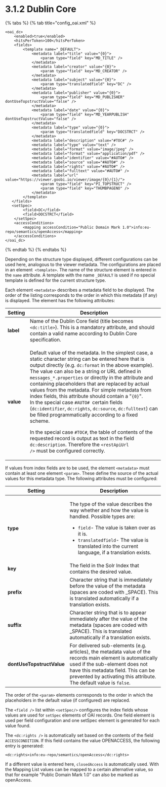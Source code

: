 # 3.1.2 Dublin Core

{% tabs %}
{% tab title="config_oai.xml" %}
```markup
<oai_dc>
    <enabled>true</enabled>
    <hitsPerToken>100</hitsPerToken>
    <fields>
        <template name="_DEFAULT">
            <metadata label="title" value="{0}">
                <param type="field" key="MD_TITLE" />
            </metadata>
            <metadata label="creator" value="{0}">
                <param type="field" key="MD_CREATOR" />
            </metadata>
            <metadata label="subject" value="{0}">
                <param type="translatedfield" key="DC" />
            </metadata>
            <metadata label="publisher" value="{0}">
                <param type="field" key="MD_PUBLISHER" dontUseTopstructValue="false" />
            </metadata>
            <metadata label="date" value="{0}">
                <param type="field" key="MD_YEARPUBLISH" dontUseTopstructValue="false" />
            </metadata>
            <metadata label="type" value="{0}">
                <param type="translatedfield" key="DOCSTRCT" />
            </metadata>
            <metadata label="description" value="#TOC#" />
            <metadata label="type" value="text" />
            <metadata label="format" value="image/jpeg" />
            <metadata label="format" value="application/pdf" />
            <metadata label="identifier" value="#AUTO#" />
            <metadata label="source" value="#AUTO#" />
            <metadata label="rights" value="#AUTO#" />
            <metadata label="fulltext" value="#AUTO#" />
            <metadata label="url" value="https://viewer.goobi.io/viewer/image/{0}/{1}/">
                <param type="field" key="PI_TOPSTRUCT" />
                <param type="field" key="THUMBPAGENO" />
            </metadata>
        </template>
   </fields>
   <setSpec>
        <field>DC</field>
        <field>DOCSTRCT</field>
    </setSpec>
    <accessConditions>
        <mapping accessCondition="Public Domain Mark 1.0">info:eu-repo/semantics/openAccess</mapping>
    </accessConditions>
</oai_dc>
```
{% endtab %}
{% endtabs %}

Depending on the structure type displayed, different configurations can be used here, analogous to the viewer metadata. The configurations are placed in an element` <template>`. The name of the structure element is entered in the `name` attribute. A template with the name `_DEFAULT` is used if no special template is defined for the current structure type.&#x20;

Each element `<metadata>` describes a metadata field to be displayed. The order of the listing corresponds to the order in which this metadata (if any) is displayed. The element has the following attributes:

| Setting   | Description                                                                                                                                                                                                                                                                                                                                                                                                                                                                                                                                                                                                                                                                                                                                                                                                                                                                                                                                            |
| --------- | ------------------------------------------------------------------------------------------------------------------------------------------------------------------------------------------------------------------------------------------------------------------------------------------------------------------------------------------------------------------------------------------------------------------------------------------------------------------------------------------------------------------------------------------------------------------------------------------------------------------------------------------------------------------------------------------------------------------------------------------------------------------------------------------------------------------------------------------------------------------------------------------------------------------------------------------------------ |
| **label** | Name of the Dublin Core field (title becomes `<dc:title>`). This is a mandatory attribute, and should contain a valid name according to Dublin Core specification.                                                                                                                                                                                                                                                                                                                                                                                                                                                                                                                                                                                                                                                                                                                                                                                     |
| **value** | <p>Default value of the metadata. In the simplest case, a static character string can be entered here that is output directly (e.g. <code>dc:format</code> in the above example). The value can also be a string or URL defined in <code>messages_*.properties</code> or directly in the attribute and containing placeholders that are replaced by actual values from the metadata. For simple metadata from index fields, this attribute should contain a "<code>{0}</code>". <br>In the special case <code>#AUTO# </code>certain fields (<code>dc:identifier</code>, <code>dc:rights</code>, <code>dc:source</code>, <code>dc:fulltext</code>) can be filled programmatically according to a fixed scheme.</p><p>In the special case <code>#TOC#</code>, the table of contents of the requested record is output as text in the field <code>dc:description</code>. Therefore the <code>&#x3C;restApiUrl /></code> must be configured correctly.</p> |

If values from index fields are to be used, the element `<metadata>` must contain at least one element `<param>`. These define the source of the actual values for this metadata type. The following attributes must be configured:

| **Setting**               | Description                                                                                                                                                                                                                                                                                        |
| ------------------------- | -------------------------------------------------------------------------------------------------------------------------------------------------------------------------------------------------------------------------------------------------------------------------------------------------- |
| **type**                  | <p>The type of the value describes the way whether and how the value is handled. Possible types are: </p><ul><li><code>field</code>- The value is taken over as it is.</li><li><code>translatedfield</code>- The value is translated into the current language, if a translation exists.</li></ul> |
| **key**                   | The field in the Solr Index that contains the desired value.                                                                                                                                                                                                                                       |
| **prefix**                | Character string that is immediately before the value of the metadata (spaces are coded with \_SPACE). This is translated automatically if a translation exists.                                                                                                                                   |
| **suffix**                | Character string that is to appear immediately after the value of the metadata (spaces are coded with \_SPACE). This is translated automatically if a translation exists.                                                                                                                          |
| **dontUseTopstructValue** | For delivered sub-elements (e.g. articles), the metadata value of the records main element is automatically used if the sub-element does not have this metadata field. This can be prevented by activating this attribute. The default value is `false`.                                           |

The order of the `<param>` elements corresponds to the order in which the placeholders in the default value (if configured) are replaced.

The `<field />` list within `<setSpec/>` configures the index fields whose values are used for `setSpec` elements of OAI records. One field element is used per field configuration and one setSpec element is generated for each value found.

The `<dc:rights />` is automatically set based on the contents of the field `ACCESSCONDITION`. If this field contains the value OPENACCESS, the following entry is generated:

```markup
<dc:rights>info:eu-repo/semantics/openAccess</dc:rights>
```

If a different value is entered here, `closedAccess` is automatically used. With the Mapping List values can be mapped to a certain alternative value, so that for example "Public Domain Mark 1.0" can also be marked as openAccess.

